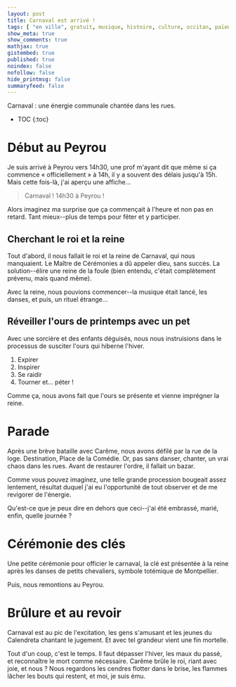 ```yaml
---
layout: post
title: Carnaval est arrivé !
tags: [ "en ville", gratuit, musique, histoire, culture, occitan, païen ]
show_meta: true
show_comments: true
mathjax: true
gistembed: true
published: true
noindex: false
nofollow: false
hide_printmsg: false
summaryfeed: false
---
```


Carnaval : une énergie communale chantée dans les rues.

* TOC
{:toc}

# Début au Peyrou

Je suis arrivé à Peyrou vers 14h30, une prof m'ayant dit que même si ça commence
« officiellement » à 14h, il y a souvent des délais jusqu'à 15h. Mais cette
fois-là, j'ai aperçu une affiche...

> Carnaval ! 14h30 à Peyrou !

Alors imaginez ma surprise que ça commençait à l'heure et non pas en retard.
Tant mieux--plus de temps pour fêter et y participer.

## Cherchant le roi et la reine

Tout d'abord, il nous fallait le roi et la reine de Carnaval, qui nous
manquaient. Le Maître de Cérémonies a dû appeler dieu, sans succès. La
solution--élire une reine de la foule (bien entendu, c'était complètement
prévenu, mais quand même).

Avec la reine, nous pouvions commencer--la musique était lancé, les danses, et
puis, un rituel étrange...

## Réveiller l'ours de printemps avec un pet

Avec une sorcière et des enfants déguisés, nous nous instruisions dans le
processus de susciter l'ours qui hiberne l'hiver.

1. Expirer
2. Inspirer
3. Se raidir
4. Tourner et... péter !

Comme ça, nous avons fait que l'ours se présente et vienne imprégner la reine.

# Parade

Après une brève bataille avec Carême, nous avons défilé par la rue de la loge.
Destination, Place de la Comédie. Or, pas sans danser, chanter, un vrai chaos
dans les rues. Avant de restaurer l'ordre, il fallait un bazar.

Comme vous pouvez imaginez, une telle grande procession bougeait assez
lentement, résultat duquel j'ai eu l'opportunité de tout observer et de me
revigorer de l'énergie.

Qu'est-ce que je peux dire en dehors que ceci--j'ai été embrassé, marié, enfin,
quelle journée ?

# Cérémonie des clés

Une petite cérémonie pour officier le carnaval, la clé est présentée à la reine
après les danses de petits chevaliers, symbole totémique de Montpellier.

Puis, nous remontions au Peyrou.

# Brûlure et au revoir

Carnaval est au pic de l'excitation, les gens s'amusant et les jeunes du
Calendreta chantant le jugement. Et avec tel grandeur vient une fin mortelle.

Tout d'un coup, c'est le temps. Il faut dépasser l'hiver, les maux du passé, et
reconnaître le mort comme nécessaire. Carême brûle le roi, riant avec joie, et
nous ? Nous regardons les cendres flotter dans le brise, les flammes lâcher les
bouts qui restent, et moi, je suis ému.

<!--
vim: spell spelllang=fr
-->
